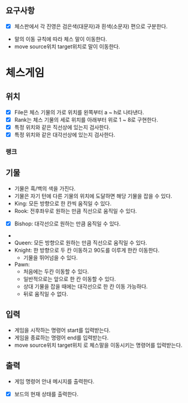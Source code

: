 ## 요구사항
- [x] 체스판에서 각 진영은 검은색(대문자)과 흰색(소문자) 편으로 구분한다.
- 말의 이동 규칙에 따라 체스 말이 이동한다.
- move source위치 target위치로 말이 이동한다.

# 체스게임

## 위치
- [x] File은 체스 기물의 가로 위치를 왼쪽부터 a ~ h로 나타낸다.
- [x] Rank는 체스 기물의 세로 위치를 아래부터 위로 1 ~ 8로 구현한다.
- [x] 특정 위치와 같은 직선상에 있는지 검사한다.
- [x] 특정 위치와 같은 대각선상에 있는지 검사한다.

### 랭크

## 기물
- 기물은 흑/백의 색을 가진다.
- 기물은 자기 턴에 다른 기물의 위치에 도달하면 해당 기물을 잡을 수 있다.
- King: 모든 방향으로 한 칸씩 움직일 수 있다. 
- Rook: 전후좌우로 원하는 만큼 직선으로 움직일 수 있다. 
- [x] Bishop: 대각선으로 원하는 만큼 움직일 수 있다.
- 
- Queen: 모든 방향으로 원하는 만큼 직선으로 움직일 수 있다.
- Knight: 한 방향으로 두 칸 이동하고 90도를 이루게 한칸 이동한다.
  - 기물을 뛰어넘을 수 있다. 
- Pawn:
  - 처음에는 두칸 이동할 수 있다.
  - 일반적으로는 앞으로 한 칸 이동할 수 있다.
  - 상대 기물을 잡을 때에는 대각선으로 한 칸 이동 가능하다.
  - 뒤로 움직일 수 없다.


## 입력
- 게임을 시작하는 명령어 start를 입력받는다.
- 게임을 종료하는 명령어 end를 입력받는다.
- move source위치 target위치 로 체스말을 이동시키는 명령어를 입력받는다.

## 출력
- 게임 명령어 안내 메시지를 출력한다.
- [x] 보드의 현재 상태를 출력한다.



